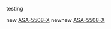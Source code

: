 testing

new [ASA-5508-X](/Documentation/Computer%20Science/Networking/Cisco/Firewall/ASA/5508-X/5508-x.md)
newnew [ASA-5508-X](./Computer%20Science/Networking/Cisco/Firewall/ASA/5508-X/5508-x.md)
